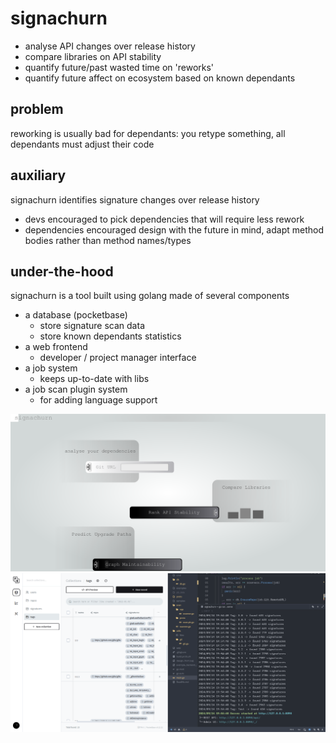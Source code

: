 # signachurn
- analyse API changes over release history
- compare libraries on API stability
- quantify future/past wasted time on 'reworks'
- quantify future affect on ecosystem based on known dependants

## problem
reworking is usually bad for dependants: you retype something, all dependants must adjust their code

## auxiliary
signachurn identifies signature changes over release history

- devs encouraged to pick dependencies that will require less rework
- dependencies encouraged design with the future in mind, adapt method bodies rather than method names/types

## under-the-hood
signachurn is a tool built using golang made of several components

- a database (pocketbase)
  - store signature scan data
  - store known dependants statistics
- a web frontend
  - developer / project manager interface
- a job system
  - keeps up-to-date with libs
- a job scan plugin system
  - for adding language support

![img](./design_front.svg)
![img](./example0.png)
